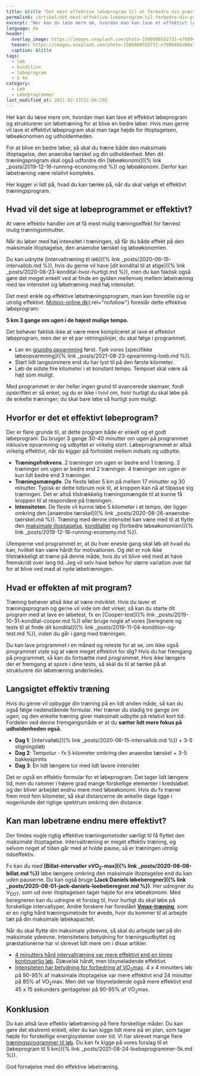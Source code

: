 ```yaml
---
title: &title "Det mest effektive løbeprogram til at forbedre din præstation"
permalink: /artikel/det-mest-effektive-loebeprogram-til-forbedre-din-praestation/
excerpt: "Her kan du læse mere om, hvordan man kan lave et effektivt løbeprogram og strukturerer sin løbetræning for at blive en bedre løber. Hvis man gerne vil lave et effektivt løbeprogram skal man tage højde for iltoptagelsen, løbeøkonomien og udholdenheden."
language: da
header:
  overlay_image: https://images.unsplash.com/photo-1586088552731-e769946bd48e?ixid=MnwxMjA3fDB8MHxwaG90by1wYWdlfHx8fGVufDB8fHx8&ixlib=rb-1.2.1&auto=format&fit=crop&h=630&w=1200&q=10
  teaser: https://images.unsplash.com/photo-1586088552731-e769946bd48e?ixid=MnwxMjA3fDB8MHxwaG90by1wYWdlfHx8fGVufDB8fHx8&ixlib=rb-1.2.1&auto=format&fit=crop&h=300&w=400&q=10
  caption: &title
tags:
  - løb
  - kondition
  - løbeprogram
  - 5 km
category:
  - Løb
  - Løbeprogrammer
last_modified_at: 2021-02-13T22:06:29Z
---
```


Her kan du læse mere om, hvordan man kan lave et effektivt løbeprogram og strukturerer sin løbetræning for at blive en bedre løber. Hvis man gerne vil lave et effektivt løbeprogram skal man tage højde for iltoptagelsen, løbeøkonomien og udholdenheden.

For at blive en bedre løber, så skal du træne både den maksimale iltoptagelse, den anaerobe tærskel og din udholdenhed. Men dit træningsprogram skal også udfordre din [løbeøkonomi]({% link _posts/2019-12-16-running-economy.md %}) og løbeøkonomi. Derfor kan løbetræning være relativt kompleks.

Her kigger vi lidt på, hvad du kan tænke på, når du skal vælge et effektivt træningsprogram.

## Hvad vil det sige at løbeprogrammet er effektivt?

At være effektiv handler om at få mest mulig træningseffekt for færrest mulig træningsminutter.

Når du løber med høj intensitet i træningen, så får du både effekt på den maksimale iltoptagelse, den anaerobe tærskel og løbeøkonomien.

Du kan udnytte [intervaltræning til løb]({% link _posts/2020-06-15-intervallob.md %}), hvis du gerne vil have [dit kondital til at stige]({% link _posts/2020-06-23-kondital-hvor-hurtigt.md %}), men du kan faktisk også gøre det meget enkelt ved at finde en gylden mellemvej mellem løbetræning med lav intensitet og løbetræning med høj intensitet.

Det mest enkle og effektive løbetræningsprogram, man kan forestille sig er utrolig effektivt. [Motion-online.dk](http://web.archive.org/web/20110606134040/http://www.motion-online.dk/konditionstraening/kondition_-_artikler/det_mest_effektive_loebeprogram!/){:rel="nofollow"} foreslår dette effektive løbeprogram:

**5 km 3 gange om ugen i de højest mulige tempo.**

Det behøver faktisk ikke at være mere kompliceret at lave et effektivt løbeprogram, men der er et par retningslinjer, du skal følge i programmet.

- Lav en [grundig opvarmning](/opvarmning/) først. Tjek vores [specifikke løbeopvarmning]({% link _posts/2021-08-23-opvarmning-loeb.md %}).
- Start lidt langsommere end du har lyst til på den første kilometer.
- Løb de sidste fire kilometer i et konstant tempo. Tempoet skal være så højt som muligt.

Med programmet er der heller ingen grund til avancerede skemaer, fordi opskriften er så enkel, og du er ikke i tvivl om, hvor hurtigt du skal løbe på de enkelte træninger; du skal bare løbe så hurtigt som muligt.

## Hvorfor er det et effektivt løbeprogram?

Der er flere grunde til, at dette program både er enkelt og et godt løbeprogram. Du bruger 3 gange 30-40 minutter om ugen på programmet inklusive opvarmning og udbyttet er virkelig stort. Løbeprogrammet er altså virkelig effektivt, når du kigger på forholdet mellem indsats og udbytte.

- **Træningsfrekvens**. 2 træninger om ugen er bedre end 1 træning. 3 træninger om ugen er bedre end 2 træninger. 4 træninger om ugen er kun lidt bedre end 3 træninger.
- **Træningsmængde**. De fleste løber 5 km på mellem 17 minutter og 30 minutter. Typisk er dette tidsrum nok til, at kroppen kan nå at tilpasse sig træningen. Det er altså tilstrækkelig træningsmængde til at kunne få kroppen til at respondere på træningen.
- **Intensiteten**. De fleste vil kunne løbe 5 kilometer i et tempo, der ligger omkring den [anaerobe tærskel]({% link _posts/2020-08-26-anaerobe-taerskel.md %}). Træning med denne intensitet kan være med til at flytte den [maksimale iltoptagelse](/maksimale-iltoptagelse-vo2max/), [konditallet](/kondital/) og [forbedre løbeøkonomien]({% link _posts/2019-12-16-running-economy.md %}).

Ulemperne ved programmet er, at du hver eneste gang skal løb alt hvad du kan, hvilket kan være hårdt for motivationen. Og det er nok ikke tilstrækkeligt at træne på denne måde, hvis du vil blive ved med at have fremskridt over lang tid. Jeg vil selv have behov for større variation over tid for at blive ved med at nyde løbetræningen.

## Hvad er effekten af mit program?

Træning behøver altså ikke at være indviklet. Hvis du laver et træningsprogram og gerne vil vide om det virker, så kan du starte dit program med at lave en løbetest, fx en [Cooper-test]({% link _posts/2019-10-31-kondital-cooper.md %}) eller bruge nogle af vores [beregnere og tests til at finde dit kondital]({% link _posts/2019-11-04-kondition-og-test.md %}), inden du går i gang med træningen.

Du kan lave programmet i en måned og reteste for at se, om ikke også programmet viste sig at være meget effektivt for dig? Hvis du har fremgang på programmet, så kan du fortsætte med programmet. Hvis ikke længere der er fremgang at spore i dine tests, så skal du til at tænke på at strukturere din løbetræning anderledes.

## Langsigtet effektiv træning

Hvis du gerne vil opbygge din træning på en lidt anden måde, så kan du også følge nedenstående formular. Her træner du stadig tre gange om ugen, og den enkelte træning giver maksimalt udbytte på relativt kort tid. Fordelen ved denne fremgangsmåde er at du **sætter lidt mere fokus på udholdenheden også**.

- **Dag 1**: [Intervalløb]({% link _posts/2020-06-15-intervallob.md %}) + 3-5 stigningsløb
- **Dag 2**: Tempotur - fx 5 kilometer omkring den anaerobe tærskel + 3-5 bakkesprints
- **Dag 3**: En lidt længere tur med lidt lavere intensitet

Det er også en effektiv formular for et løbeprogram. Det tager lidt længere tid, men du rammer i højere grad mange forskellige elementer i kredsløbet og der bliver arbejdet endnu mere med løbeøkonomi. Hvis du fx træner frem mod fem kilometer, så skal distancerne de enkelte dage ligge i nogenlunde det rigtige spektrum omkring den distance.

## Kan man løbetræne endnu mere effektivt?

Der findes nogle rigtig effektive træningsmetoder særligt til få flyttet den maksimale iltoptagelse. Intervaltræning er meget effektiv træning, og selvom noget af tiden går med at holde pause, så er træningen utrolig tidseffektiv.

Fx kan du med **[Billat-intervaller vVO<sub>2</sub>-max]({% link _posts/2020-08-08-billat.md %})** løbe længere omkring den maksimale iltoptagelse end du kan uden pauserne. Du kan også bruge **[Jack Daniels løbeberegner]({% link _posts/2020-08-01-jack-daniels-loebeberegner.md %})**. Her udregner du V<sub>DOT</sub>, som ud over iltoptagelsen tager højde for ens løbeøkonomi. Med beregneren kan du udregne et forslag til, hvor hurtigt du skal løbe på forskellige intervaltyper. Andre forskere har foreslået **[Vmax-træning](/vmax/)**, som er en rigtig hård træningsmetode for øvede, hvor du kommer til at arbejde tæt på din maksimale løbekapacitet.

Når du skal flytte din maksimale ydeevne, så skal du arbejde tæt på din maksimale ydeevne. Intensitetens betydning for træningsudbyttet og præstationerne har vi skrevet lidt mere om i disse artikler.

- [4 minutters hård intervaltræning var mere effektivt end en times kontinuerlig løb](/artikel/tabata-traening-intervaller/). Djævelsk hårdt, men tilsyneladende effektivt.
- [Intensiteten har betydning for forbedring af VO<sub>2</sub>max](/maksimale-iltoptagelse-vo2max/). 4 x 4 minutters løb på 90-95% af maksimale iltoptagelse var mere effektivt end 24 minutter på 85% af VO<sub>2</sub>max. Men det var tilsyneladende også mere effektivt end 45 x 15 sekunders gentagelser på 90-95% af VO<sub>2</sub>max.

## Konklusion

Du kan altså lave effektiv løbetræning på flere forskellige måder. Du kan gøre det ekstremt enkelt, eller du kan kigge lidt mere på en plan, som tager højde for forskellige energisystemer over tid. Vi har skrevet mange flere [træningsprogrammer til løb](/loebeprogrammer/). Du kan fx kigge på vores forslag til et [løbeprogram til 5 km]({% link _posts/2021-08-24-loebeprogrammer-5k.md %}).

God fornøjelse med din effektive løbetræning.
